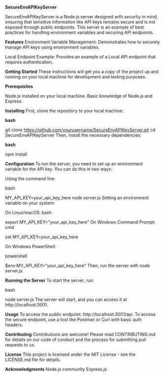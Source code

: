 **SecureEnvAPIKeyServer**

SecureEnvAPIKeyServer is a Node.js server designed with security in mind, ensuring that sensitive information like API keys remains secure and is not exposed through public endpoints. This server is an example of best practices for handling environment variables and securing API endpoints.

**Features**
Environment Variable Management: Demonstrates how to securely manage API keys using environment variables.

Local Endpoint Example: Provides an example of a Local API endpoint that requires authentication.

**Getting Started**
These instructions will get you a copy of the project up and running on your local machine for development and testing purposes.

**Prerequisites**

Node.js installed on your local machine.
Basic knowledge of Node.js and Express.

**Installing**
First, clone the repository to your local machine:

**bash**

git clone https://github.com/yourusername/SecureEnvAPIKeyServer.git
cd SecureEnvAPIKeyServer
Then, install the necessary dependencies:

**bash**

npm install

**Configuration**
To run the server, you need to set up an environment variable for the API key. You can do this in two ways:

Using the command line:

bash

MY_API_KEY=your_api_key_here node server.js
Setting an environment variable on your system:

On Linux/macOS:
bash

export MY_API_KEY="your_api_key_here"
On Windows Command Prompt:
cmd

set MY_API_KEY=your_api_key_here

On Windows PowerShell:

powershell

$env:MY_API_KEY="your_api_key_here"
Then, run the server with node server.js.

**Running the Server**
To start the server, run:

bash

node server.js
The server will start, and you can access it at http://localhost:3001.

**Usage**
To access the public endpoint: http://localhost:3001/api.
To access the secure endpoint, use a tool like Postman or Curl with basic auth headers.

**Contributing**
Contributions are welcome! Please read CONTRIBUTING.md for details on our code of conduct and the process for submitting pull requests to us.

**License**
This project is licensed under the MIT License - see the LICENSE.md file for details.

**Acknowledgments**
Node.js community
Express.js
